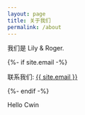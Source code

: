 ```yaml
---
layout: page
title: 关于我们
permalink: /about
---
```


<p>我们是 Lily & Roger.</p>

{%- if site.email -%}
<p>联系我们: <a class="u-email" href="mailto:{{ site.email }}">{{ site.email }}</a></p>
{%- endif -%}

<p>Hello Cwin</p>
